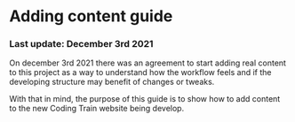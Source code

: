 # Adding content guide

### Last update: December 3rd 2021

On december 3rd 2021 there was an agreement to start adding real content to this project as a way to understand how the workflow feels and if the developing structure may benefit of changes or tweaks.

With that in mind, the purpose of this guide is to show how to add content to the new Coding Train website being develop.

